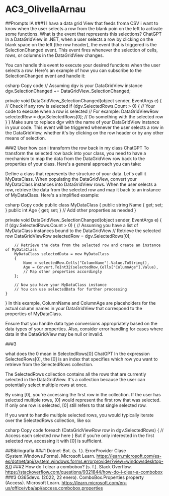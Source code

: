 # AC3_OlivellaArnau
##Prompts IA 
###1
I hava a data grid View that feeds froma CSV i want to know when the user selects a row from the blank poin on the left to activate some functions. What is the event that represents this selections?
ChatGPT
In a DataGridView in .NET, when a user selects a row by clicking on the blank space on the left (the row header), the event that is triggered is the SelectionChanged event. This event fires whenever the selection of cells, rows, or columns in the DataGridView changes.

You can handle this event to execute your desired functions when the user selects a row. Here's an example of how you can subscribe to the SelectionChanged event and handle it:

csharp
Copy code
// Assuming dgv is your DataGridView instance
dgv.SelectionChanged += DataGridView_SelectionChanged;

private void DataGridView_SelectionChanged(object sender, EventArgs e)
{
    // Check if any row is selected
    if (dgv.SelectedRows.Count > 0)
    {
        // Your code to execute when a row is selected
        // For example:
        DataGridViewRow selectedRow = dgv.SelectedRows[0];
        // Do something with the selected row
    }
}
Make sure to replace dgv with the name of your DataGridView instance in your code. This event will be triggered whenever the user selects a row in the DataGridView, whether it's by clicking on the row header or by any other means of selection.

###2
User
how can i transform the row back in my class
ChatGPT
To transform the selected row back into your class, you need to have a mechanism to map the data from the DataGridView row back to the properties of your class. Here's a general approach you can take:

Define a class that represents the structure of your data. Let's call it MyDataClass.
When populating the DataGridView, convert your MyDataClass instances into DataGridView rows.
When the user selects a row, retrieve the data from the selected row and map it back to an instance of MyDataClass.
Here's a simplified example:

csharp
Copy code
public class MyDataClass
{
    public string Name { get; set; }
    public int Age { get; set; }
    // Add other properties as needed
}

private void DataGridView_SelectionChanged(object sender, EventArgs e)
{
    if (dgv.SelectedRows.Count > 0)
    {
        // Assuming you have a list of MyDataClass instances bound to the DataGridView
        // Retrieve the selected row
        DataGridViewRow selectedRow = dgv.SelectedRows[0];

        // Retrieve the data from the selected row and create an instance of MyDataClass
        MyDataClass selectedData = new MyDataClass
        {
            Name = selectedRow.Cells["ColumnName"].Value.ToString(),
            Age = Convert.ToInt32(selectedRow.Cells["ColumnAge"].Value),
            // Map other properties accordingly
        };

        // Now you have your MyDataClass instance
        // You can use selectedData for further processing
    }
}
In this example, ColumnName and ColumnAge are placeholders for the actual column names in your DataGridView that correspond to the properties of MyDataClass.

Ensure that you handle data type conversions appropriately based on the data types of your properties. Also, consider error handling for cases where data in the DataGridView may be null or invalid.

###3

what does the 0 mean in SelectedRows[0]
ChatGPT
In the expression SelectedRows[0], the [0] is an index that specifies which row you want to retrieve from the SelectedRows collection.

The SelectedRows collection contains all the rows that are currently selected in the DataGridView. It's a collection because the user can potentially select multiple rows at once.

By using [0], you're accessing the first row in the collection. If the user has selected multiple rows, [0] would represent the first row that was selected. If only one row is selected, [0] still refers to that single selected row.

If you want to handle multiple selected rows, you would typically iterate over the SelectedRows collection, like so:

csharp
Copy code
foreach (DataGridViewRow row in dgv.SelectedRows)
{
    // Access each selected row here
}
But if you're only interested in the first selected row, accessing it with [0] is sufficient.

##Bibliografia
###1
Dotnet-Bot. (s. f.). ErrorProvider Clase (System.Windows.Forms). Microsoft Learn. https://learn.microsoft.com/es-es/dotnet/api/system.windows.forms.errorprovider?view=windowsdesktop-8.0
###2
How do I clear a combobox? (s. f.). Stack Overflow. https://stackoverflow.com/questions/9321844/how-do-i-clear-a-combobox
###3
O365devx. (2022, 22 enero). ComboBox.Properties property (Access). Microsoft Learn. https://learn.microsoft.com/en-us/office/vba/api/access.combobox.properties
